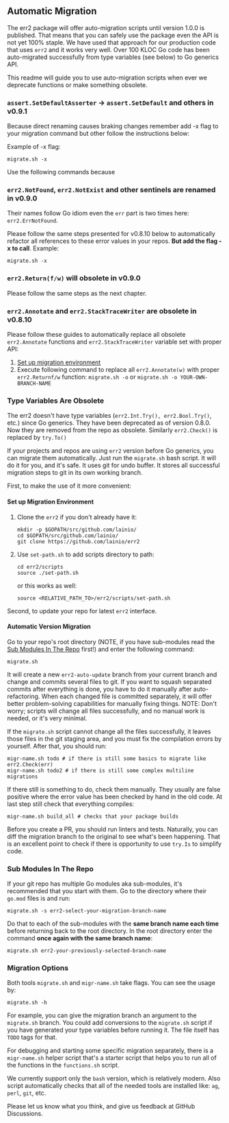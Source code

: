 ## Automatic Migration

The err2 package will offer auto-migration scripts until version 1.0.0 is
published. That means that you can safely use the package even the API is not
yet 100% staple. We have used that approach for our production code that uses
`err2` and it works very well. Over 100 KLOC Go code has been auto-migrated
successfully from type variables (see below) to Go generics API.

This readme will guide you to use auto-migration scripts when ever we deprecate
functions or make something obsolete.

### `assert.SetDefaultAsserter` -> `assert.SetDefault` and others in v0.9.1

Because direct renaming causes braking changes remember add -x flag to your
migration command but other follow the instructions below:

Example of -x flag:
```shell
migrate.sh -x
```

Use the following commands because 
### `err2.NotFound`, `err2.NotExist` and other sentinels are renamed in v0.9.0

Their names follow Go idiom even the `err` part is two times here:
`err2.ErrNotFound`.

Please follow the same steps presented for v0.8.10 below to automatically
refactor all references to these error values in your repos. **But add the flag
-x to call**. Example:

```shell
migrate.sh -x
```

### `err2.Return(f/w)` will obsolete in v0.9.0

Please follow the same steps as the next chapter.

### `err2.Annotate` and `err2.StackTraceWriter` are obsolete in v0.8.10

Please follow these guides to automatically replace all obsolete `err2.Annotate`
functions and `err2.StackTraceWriter` variable set with proper API:

1. [Set up migration environment](#set-up-migration-environment)
2. Execute following command to replace all `err2.Annotate(w)` with proper
   `err2.Returnf/w` function:
   `migrate.sh -o` or `migrate.sh -o YOUR-OWN-BRANCH-NAME`

### Type Variables Are Obsolete

The err2 doesn't have type variables (`err2.Int.Try(), err2.Bool.Try()`, etc.)
since Go generics. They have been deprecated as of version 0.8.0. Now they are
removed from the repo as obsolete. Similarly `err2.Check()` is replaced by
`try.To()`

If your projects and repos are using `err2` version before Go generics, you can
migrate them automatically. Just run the `migrate.sh` bash script. It will do it
for you, and it's safe. It uses git for undo buffer. It stores all successful
migration steps to git in its own working branch.

First, to make the use of it more convenient:

#### Set up Migration Environment

1. Clone the `err2` if you don't already have it:
   ```console
   mkdir -p $GOPATH/src/github.com/lainio/
   cd $GOPATH/src/github.com/lainio/
   git clone https://github.com/lainio/err2
   ```

2. Use `set-path.sh` to add scripts directory to path:
   ```console
   cd err2/scripts
   source ./set-path.sh
   ```
   or this works as well:
   ```console
   source <RELATIVE_PATH_TO>/err2/scripts/set-path.sh
   ```

Second, to update your repo for latest `err2` interface.

#### Automatic Version Migration

Go to your repo's root directory (NOTE, if you have sub-modules read the
[Sub Modules In The Repo](#sub-modules-in-the-repo) first!) and enter the
following command:

```console
migrate.sh
```

It will create a new `err2-auto-update` branch from your current branch and
change and commits several files to git. If you want to squash separated commits
after everything is done, you have to do it manually after auto-refactoring.
When each changed file is committed separately, it will offer better
problem-solving capabilities for manually fixing things. NOTE: Don't worry;
scripts will change all files successfully, and no manual work is needed, or
it's very minimal.

If the `migrate.sh` script cannot change all the files successfully, it leaves
those files in the git staging area, and you must fix the compilation errors by
yourself. After that, you should run:

```console
migr-name.sh todo # if there is still some basics to migrate like err2.Check(err)
migr-name.sh todo2 # if there is still some complex multiline migrations
```

If there still is something to do, check them manually. They usually are false
positive where the error value has been checked by hand in the old code. At last
step still check that everything compiles:

```console
migr-name.sh build_all # checks that your package builds
```

Before you create a PR, you should run linters and tests. Naturally, you can
diff the migration branch to the original to see what's been happening. That is
an excellent point to check if there is opportunity to use `try.Is` to
simplify code.

### Sub Modules In The Repo

If your git repo has multiple Go modules aka sub-modules, it's recommended that
you start with them. Go to the directory where their `go.mod` files is and run:

```console
migrate.sh -s err2-select-your-migration-branch-name
```

Do that to each of the sub-modules with the **same branch name each time**
before returning back to the root directory. In the root directory enter the
command **once again with the same branch name**:

```console
migrate.sh err2-your-previously-selected-branch-name
```

### Migration Options

Both tools `migrate.sh` and `migr-name.sh` take flags. You can see the usage by:

```console
migrate.sh -h
```

For example, you can give the migration branch an argument to the `migrate.sh`
branch. You could add conversions to the `migrate.sh` script if you have
generated your type variables before running it. The file itself has `TODO` tags
for that.

For debugging and starting some specific migration separately, there is a
`migr-name.sh` helper script that's a starter script that helps you to run all
of the functions in the `functions.sh` script.

We currently support only the `bash` version, which is relatively modern. Also
script automatically checks that all of the needed tools are installed like:
`ag`, `perl`, `git`, etc.

Please let us know what you think, and give us feedback at GitHub Discussions.
